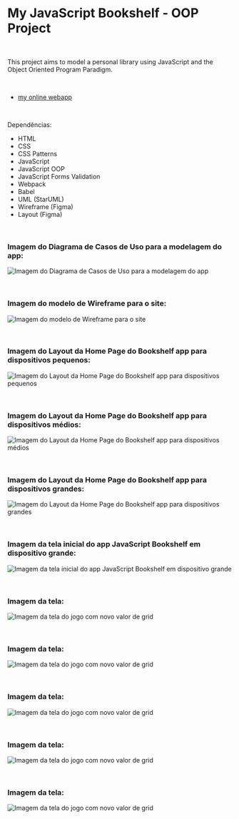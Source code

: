 # My JavaScript Bookshelf - OOP Project
 

<br />

This project aims to model a personal library using JavaScript and the Object Oriented Program Paradigm.

<br />


- [my online webapp](https://my-javascript-bookshelf.netlify.app/)


<br />

Dependências:

- HTML
- CSS
- CSS Patterns
- JavaScript
- JavaScript OOP
- JavaScript Forms Validation
- Webpack
- Babel
- UML (StarUML)
- Wireframe (Figma)
- Layout (Figma)


<br />


### Imagem do Diagrama de Casos de Uso para a modelagem do app:

![Imagem do Diagrama de Casos de Uso para a modelagem do app](/public/myBookshelf-use-cases-diagram.png)


<br />


### Imagem do modelo de Wireframe para o site:

![Imagem do modelo de Wireframe para o site](/public/website-wireframe.png)


<br />


### Imagem do Layout da Home Page do Bookshelf app para dispositivos pequenos:

![Imagem do Layout da Home Page do Bookshelf app para dispositivos pequenos](/public/myBookshelf-layout-home-page-(358x617).png)


<br />


### Imagem do Layout da Home Page do Bookshelf app para dispositivos médios:

![Imagem do Layout da Home Page do Bookshelf app para dispositivos médios](/public/myBookshelf-layout-home-page-(876x656).png)


<br />


### Imagem do Layout da Home Page do Bookshelf app para dispositivos grandes:

![Imagem do Layout da Home Page do Bookshelf app para dispositivos grandes](/public/myBookshelf-layout-home-page-(1156x1008).png)


<br />



### Imagem da tela inicial do app JavaScript Bookshelf em dispositivo grande:

![Imagem da tela inicial do app JavaScript Bookshelf em dispositivo grande](/public/myjavascript-bookshelf-01.png)


<br />



### Imagem da tela:

![Imagem da tela do jogo com novo valor de grid](/public/images/)


<br />



### Imagem da tela:

![Imagem da tela do jogo com novo valor de grid](/public/images/)


<br />



### Imagem da tela:

![Imagem da tela do jogo com novo valor de grid](/public/images/)


<br />



### Imagem da tela:

![Imagem da tela do jogo com novo valor de grid](/public/images/)


<br />



### Imagem da tela:

![Imagem da tela do jogo com novo valor de grid](/public/images/)


<br />




<br />

<br />
<br />

